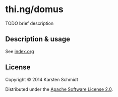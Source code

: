 # thi.ng/domus

TODO brief description

## Description & usage

See [index.org](src/index.org)

## License

Copyright © 2014 Karsten Schmidt

Distributed under the [Apache Software License 2.0](http://www.apache.org/licenses/LICENSE-2.0).
